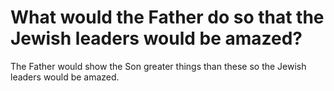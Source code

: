 # What would the Father do so that the Jewish leaders would be amazed?

The Father would show the Son greater things than these so the Jewish leaders would be amazed.
